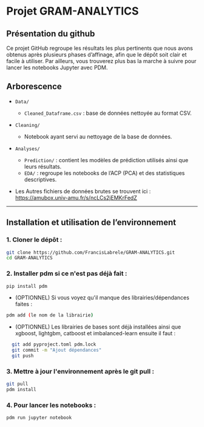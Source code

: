 # Projet GRAM-ANALYTICS
## Présentation du github
Ce projet GitHub regroupe les résultats les plus pertinents que nous avons obtenus après plusieurs phases d’affinage, afin que le dépôt soit clair et facile à utiliser.
Par ailleurs, vous trouverez plus bas la marche à suivre pour lancer les notebooks Jupyter avec PDM.

## Arborescence

- `Data/`
  - `Cleaned_Dataframe.csv` : base de données nettoyée au format CSV.

- `Cleaning/`
  - Notebook ayant servi au nettoyage de la base de données.

- `Analyses/`
  - `Prediction/` : contient les modèles de prédiction utilisés ainsi que leurs résultats.
  - `EDA/` : regroupe les notebooks de l’ACP (PCA) et des statistiques descriptives.
 

- Les Autres fichiers de données brutes se trouvent ici : https://amubox.univ-amu.fr/s/ncLCs2jEMKrFedZ

------------------------------------------------------------------------------------------------------------------------------
## Installation et utilisation de l’environnement

### 1. Cloner le dépôt :
```bash
git clone https://github.com/FrancisLabrele/GRAM-ANALYTICS.git
cd GRAM-ANALYTICS
```

### 2. Installer pdm si ce n'est pas déjà fait :
```bash
pip install pdm
```

- (OPTIONNEL) Si vous voyez qu'il manque des librairies/dépendances faites :
```bash
pdm add (le nom de la librairie)
```
- (OPTIONNEL) Les librairies de bases sont déjà installées ainsi que xgboost, lightgbm, catboost et imbalanced-learn
ensuite il faut : 
```bash
  git add pyproject.toml pdm.lock
  git commit -m "Ajout dépendances"
  git push
```

### 3. Mettre à jour l'environnement après le git pull :
```bash
git pull
pdm install
```

### 4. Pour lancer les notebooks :
```bash
pdm run jupyter notebook
```
